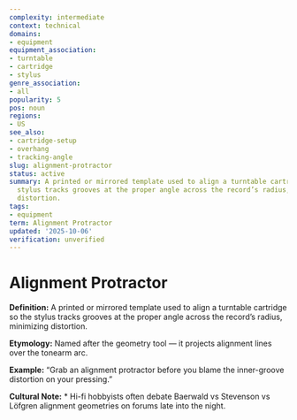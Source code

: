 ```yaml
---
complexity: intermediate
context: technical
domains:
- equipment
equipment_association:
- turntable
- cartridge
- stylus
genre_association:
- all
popularity: 5
pos: noun
regions:
- US
see_also:
- cartridge-setup
- overhang
- tracking-angle
slug: alignment-protractor
status: active
summary: A printed or mirrored template used to align a turntable cartridge so the
  stylus tracks grooves at the proper angle across the record’s radius, minimizing
  distortion.
tags:
- equipment
term: Alignment Protractor
updated: '2025-10-06'
verification: unverified
---
```


# Alignment Protractor

**Definition:** A printed or mirrored template used to align a turntable cartridge so the stylus tracks grooves at the proper angle across the record’s radius, minimizing distortion.

**Etymology:** Named after the geometry tool — it projects alignment lines over the tonearm arc.

**Example:** “Grab an alignment protractor before you blame the inner-groove distortion on your pressing.”

**Cultural Note:** * Hi-fi hobbyists often debate Baerwald vs Stevenson vs Löfgren alignment geometries on forums late into the night.


